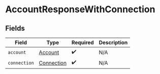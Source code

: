 # AccountResponseWithConnection


## Fields

| Field                                           | Type                                            | Required                                        | Description                                     |
| ----------------------------------------------- | ----------------------------------------------- | ----------------------------------------------- | ----------------------------------------------- |
| `account`                                       | [Account](../../models/shared/account.md)       | :heavy_check_mark:                              | N/A                                             |
| `connection`                                    | [Connection](../../models/shared/connection.md) | :heavy_check_mark:                              | N/A                                             |